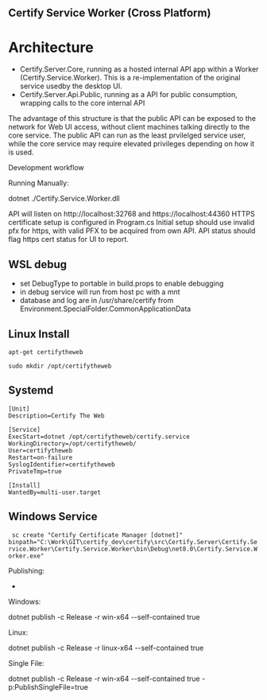 ﻿Certify Service Worker (Cross Platform)
-----------------

# Architecture
- Certify.Server.Core, running as a hosted internal API app within a Worker (Certify.Service.Worker). This is a re-implementation of the original service usedby the desktop UI.
- Certify.Server.Api.Public, running as a API for public consumption, wrapping calls to the core internal API

The advantage of this structure is that the public API can be exposed to the network for Web UI access, without client machines talking directly to the core service. The public API can run as the least prvilelged service user, while the core service may require elevated privileges depending on how it is used.


Development workflow



Running Manually:

dotnet ./Certify.Service.Worker.dll

API will listen on http://localhost:32768 and https://localhost:44360
HTTPS certificate setup is configured in Program.cs
Initial setup should use invalid pfx for https, with valid PFX to be acquired from own API. API status should flag https cert status for UI to report.

WSL debug
---------
- set DebugType to portable in build.props to enable debugging
- in debug service will run from host pc with a mnt
- database and log are in /usr/share/certify from Environment.SpecialFolder.CommonApplicationData


Linux Install
------------

`apt-get certifytheweb`

`sudo mkdir /opt/certifytheweb`

Systemd
-----------
```
[Unit]
Description=Certify The Web

[Service]
ExecStart=dotnet /opt/certifytheweb/certify.service
WorkingDirectory=/opt/certifytheweb/
User=certifytheweb
Restart=on-failure
SyslogIdentifier=certifytheweb
PrivateTmp=true

[Install]
WantedBy=multi-user.target
```

Windows Service
-----------------

` sc create "Certify Certificate Manager [dotnet]" binpath="C:\Work\GIT\certify_dev\certify\src\Certify.Server\Certify.Service.Worker\Certify.Service.Worker\bin\Debug\net8.0\Certify.Service.Worker.exe"`


Publishing:

-

Windows:

dotnet publish -c Release -r win-x64 --self-contained true

Linux:

dotnet publish -c Release -r linux-x64 --self-contained true

Single File:

dotnet publish -c Release -r win-x64 --self-contained true -p:PublishSingleFile=true
